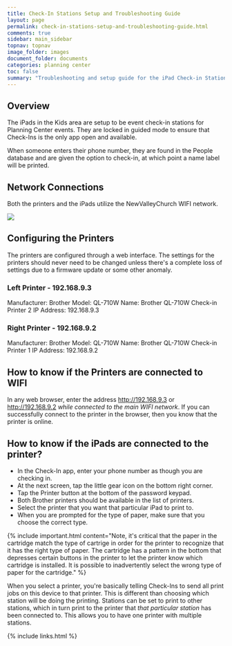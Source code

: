 ```yaml
---
title: Check-In Stations Setup and Troubleshooting Guide
layout: page
permalink: check-in-stations-setup-and-troubleshooting-guide.html
comments: true
sidebar: main_sidebar
topnav: topnav
image_folder: images
document_folder: documents
categories: planning center
toc: false
summary: "Troubleshooting and setup guide for the iPad Check-in Stations and Label Printers"
---
```


## Overview

The iPads in the Kids area are setup to be event check-in stations for Planning Center events.  They are locked in guided mode to ensure that Check-Ins is the only app open and available.

When someone enters their phone number, they are found in the People database and are given the option to check-in, at which point a name label will be printed.

## Network Connections

Both the printers and the iPads utilize the NewValleyChurch WIFI network.

![](images/network/checkinipads.jpg)

## Configuring the Printers

The printers are configured through a web interface.  The settings for the printers should never need to be changed unless there's a complete loss of settings due to a firmware update or some other anomaly.

### Left Printer - 192.168.9.3

Manufacturer: Brother
Model: QL-710W
Name: Brother QL-710W Check-in Printer 2
IP Address: 192.168.9.3

### Right Printer - 192.168.9.2

Manufacturer: Brother
Model: QL-710W
Name: Brother QL-710W Check-in Printer 1
IP Address: 192.168.9.2

## How to know if the Printers are connected to WIFI

In any web browser, enter the address http://192.168.9.3 or http://192.168.9.2 _while connected to the main WIFI network_.  If you can successfully connect to the printer in the browser, then you know that the printer is online.

## How to know if the iPads are connected to the printer?

- In the Check-In app, enter your phone number as though you are checking in.
- At the next screen, tap the little gear icon on the bottom right corner.
- Tap the Printer button at the bottom of the password keypad.
- Both Brother printers should be available in the list of printers.
- Select the printer that you want that particular iPad to print to. 
- When you are prompted for the type of paper, make sure that you choose the correct type.

{% include important.html content="Note, it's critical that the paper in the cartridge match the type of cartrige in order for the printer to recognize that it has the right type of paper.  The cartridge has a pattern in the bottom that depresses certain buttons in the printer to let the printer know which cartridge is installed.  It is possible to inadvertently select the wrong type of paper for the cartridge." %}

When you select a printer, you're basically telling Check-Ins to send all print jobs on this device to that printer.  This is different than choosing which station will be doing the printing.  Stations can be set to print to other stations, which in turn print to the printer that _that particular station_ has been connected to.  This allows you to have one printer with multiple stations.


{% include links.html %}